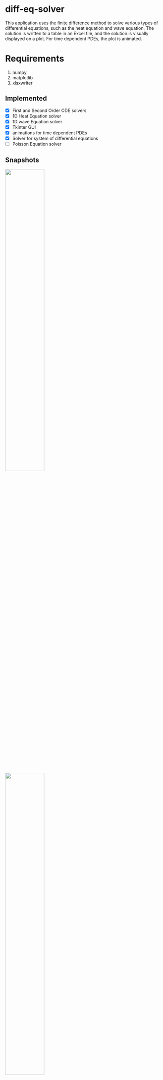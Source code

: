# diff-eq-solver

This application uses the finite difference method to solve various types of differential equations, such as the
heat equation and wave equation. The solution is written to a table in an Excel file, and the solution is visually 
displayed on a plot. For time dependent PDEs, the plot is animated.  

# Requirements
1. numpy
2. matplotlib
3. xlsxwriter


## Implemented
- [x] First and Second Order ODE solvers 
- [x] 1D Heat Equation solver
- [x] 1D wave Equation solver
- [x] Tkinter GUI
- [x] animations for time dependent PDEs
- [x] Solver for system of differential equations
- [ ] Poisson Equation solver

## Snapshots

<div>
  <img src="https://user-images.githubusercontent.com/46363213/103533932-d6979b00-4e42-11eb-8df8-9e55b5f5293a.PNG" width=50%>
  <img src="https://user-images.githubusercontent.com/46363213/103533938-d8f9f500-4e42-11eb-9012-603e7f2cfd01.gif" width=50%>
  <img src="https://user-images.githubusercontent.com/46363213/103533944-da2b2200-4e42-11eb-8674-f6de9176bb47.PNG" width=50%>
</div>
